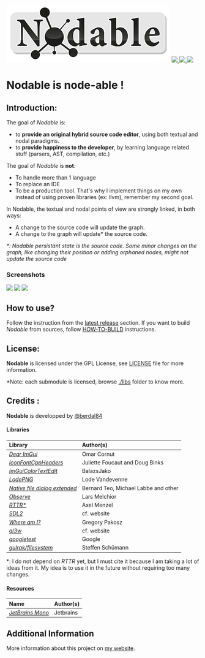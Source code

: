 <img src="https://github.com/berdal84/Nodable/blob/master/projects/nodable/gui/assets/images/nodable-logo-xs.png" />
   
<a href="https://github.com/berdal84/Nodable/actions?query=workflow%3AGNU%2FLinux" title="linux">
<img src="https://github.com/berdal84/nodable/workflows/GNU%2FLinux/badge.svg" />
</a>

<a href="https://github.com/berdal84/Nodable/actions?query=workflow%3AWindows" title="windows">
<img src="https://github.com/berdal84/nodable/workflows/Windows/badge.svg" />
</a>

<a href="https://github.com/berdal84/Nodable/actions?query=workflow%3AMacOS" title="macos">
<img src="https://github.com/berdal84/nodable/workflows/MacOS/badge.svg" />
</a>

# Nodable is node-able !

## Introduction:

The goal of *Nodable* is:
- to **provide an original hybrid source code editor**, using both textual and nodal paradigms.
- to **provide happiness to the developer**, by learning language related stuff (parsers, AST, compilation, etc.)

The goal of *Nodable* is **not**:
- To handle more than 1 language
- To replace an IDE
- To be a production tool. That's why I implement things on my own instead of using proven libraries (ex: llvm), remember my second goal.

In Nodable, the textual and nodal points of view are strongly linked, in both ways:

- A change to the source code will update the graph.
- A change to the graph will update* the source code.

_*: Nodable persistant state is the source code. Some minor changes on the graph, like changing their position or adding orphaned nodes, might not update the source code_


### Screenshots

<img width="500" src="https://user-images.githubusercontent.com/942052/161857692-97786562-c30c-470c-9e07-62b240a4a222.gif"/>
<img width="500" src="https://user-images.githubusercontent.com/942052/161857699-eedb1c42-2b49-4bea-8da7-20f1b522cf73.gif"/>
<img width="500" src="https://user-images.githubusercontent.com/942052/211735062-21d29b63-77da-4100-8738-61805ad11318.png"/>

## How to use?

Follow the instruction from the [latest release](https://github.com/berdal84/Nodable/releases/latest) section.
If you want to build *Nodable* from sources, follow [HOW-TO-BUILD](./HOW-TO-BUILD.md) instructions.

## License:

**Nodable** is licensed under the GPL License, see [LICENSE](./LICENSE) file for more information.

*Note: each submodule is licensed, browse [./libs](./libs) folder to know more.

## Credits :

**Nodable** is developped by [@berdal84](https://github.com/berdal84)

#### Libraries

| Library  | Author(s)  |
| :---     |   :---     |
| [*Dear ImGui*]( https://github.com/omarcornut/imgui) | Omar Cornut
| [*IconFontCppHeaders*](https://github.com/juliettef/IconFontCppHeaders) | Juliette Foucaut and Doug Binks
| [*ImGuiColorTextEdit*](https://github.com/BalazsJako/ImGuiColorTextEdit) | BalazsJako
| [*LodePNG*]( https://github.com/lvandeve/lodepng) | Lode Vandevenne
| [*Native file dialog extended*](https://github.com/btzy/nativefiledialog-extended) | Bernard Teo, Michael Labbe and other
| [*Observe*]( https://github.com/TheLartians/Observe) | Lars Melchior
| [*RTTR**](https://github.com/rttrorg/rttr) | Axel Menzel
| [*SDL2*](https://www.libsdl.org/) | cf. website
| [*Where am I?*](https://github.com/gpakosz/whereami.git) | Gregory Pakosz
| [*gl3w*](https://github.com/skaslev/gl3w) | cf. website
| [*googletest*](https://github.com/google/googletest) | Google
| [*gulrak/filesystem*]()  | Steffen Schümann

*: I do not depend on *RTTR* yet, but I must cite it because I am taking a lot of ideas from it. My idea is to use it in the future without requiring too many changes.

#### Resources

| Name  | Author(s)  |
| :---  | :---       |
| [*JetBrains Mono*]( https://www.jetbrains.com/lp/mono/) | Jetbrains

## Additional Information

More information about this project on [my website](https://www.dalle-cort.fr/category/project/nodable).


